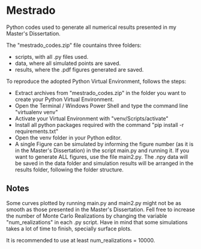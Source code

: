 # Mestrado
Python codes used to generate all numerical results presented in my Master's Dissertation.

The "mestrado_codes.zip" file countains three folders:

  - scripts, with all .py files used.
  - data, where all simulated points are saved.
  - results, where the .pdf figures generated are saved.

To reproduce the adopted Python Virtual Environment, follows the steps:

  - Extract archives from "mestrado_codes.zip" in the folder you want to create your Python Virtual Environment.
  - Open the Terminal / Windows Power Shell and type the command line "virtualenv venv"
  - Activate your Virtual Environment with "venv/Scripts/activate"
  - Install all python packages required with the command "pip install -r requirements.txt"
  - Open the venv folder in your Python editor.
  - A single Figure can be simulated by informing the figure number (as it is in the Master's Dissertation) in the script main.py and running it. If you want to generate ALL figures, use the file main2.py. The .npy data will be saved in the data folder and simulation results will be arranged in the results folder, following the folder structure.

## Notes

Some curves plotted by running main.py and main2.py might not be as smooth as those presented in the Master's Dissertation. Fell free to increase the number of Monte Carlo Realizations by changing the variable "num_realizations" in each .py script. Have in mind that some simulations takes a lot of time to finish, specially surface plots.

It is recommended to use at least num_realizations = 10000.

